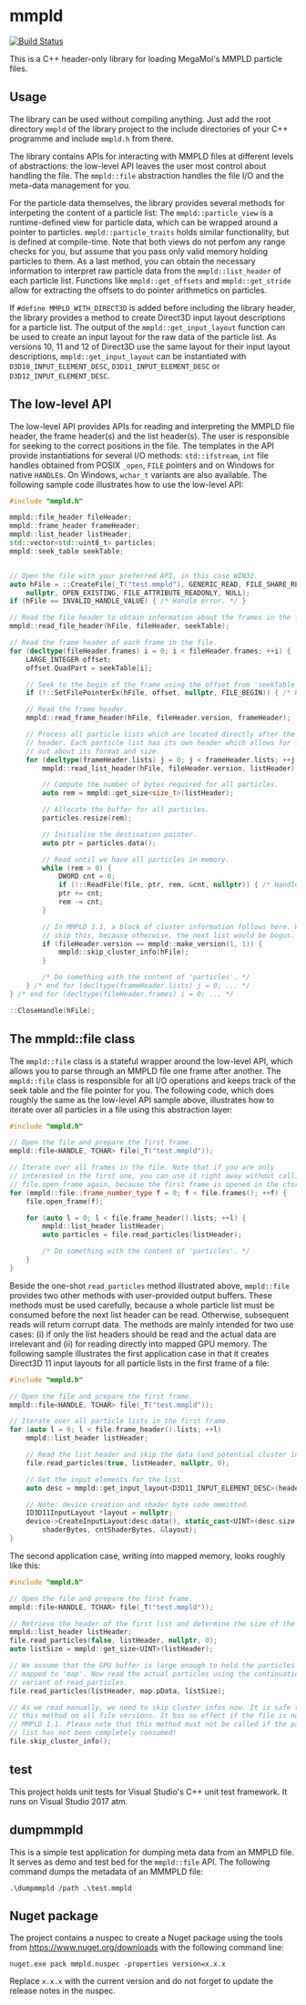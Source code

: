 # mmpld

[![Build Status](https://visualisierungsinstitut.visualstudio.com/mmpld/_apis/build/status/UniStuttgart-VISUS.mmpld?branchName=master)](https://visualisierungsinstitut.visualstudio.com/mmpld/_build/latest?definitionId=1&branchName=master)

This is a C++ header-only library for loading MegaMol's MMPLD particle files.

## Usage
The library can be used without compiling anything. Just add the root directory `mmpld` of the library project to the include directories of your C++ programme and include `mmpld.h` from there.

The library contains APIs for interacting with MMPLD files at different levels of abstractions: the low-level API leaves the user most control about handling the file. The `mmpld::file` abstraction handles the file I/O and the meta-data management for you.

For the particle data themselves, the library provides several methods for interpeting the content of a particle list: The `mmpld::particle_view` is a runtime-defined view for particle data, which can be wrapped around a pointer to particles. `mmpld::particle_traits` holds similar functionality, but is defined at compile-time. Note that both views do not perfom any range checks for you, but assume that you pass only valid memory holding particles to them. As a last method, you can obtain the necessary information to interpret raw particle data from the `mmpld::list_header` of each particle list. Functions like `mmpld::get_offsets` and `mmpld::get_stride` allow for extracting the offsets to do pointer arithmetics on particles.

If `#define MMPLD_WITH_DIRECT3D` is added before including the library header, the library provides a method to create Direct3D input layout descriptions for a particle list. The output of the `mmpld::get_input_layout` function can be used to create an input layout for the raw data of the particle list. As versions 10, 11 and 12 of Direct3D use the same layout for their input layout descriptions, `mmpld::get_input_layout` can be instantiated with `D3D10_INPUT_ELEMENT_DESC`, `D3D11_INPUT_ELEMENT_DESC` or `D3D12_INPUT_ELEMENT_DESC`. 

## The low-level API
The low-level API provides APIs for reading and interpreting the MMPLD file header, the frame header(s) and the list header(s). The user is responsible for seeking to the correct positions in the file. The templates in the API provide instantiations for several I/O methods: `std::ifstream`, `int` file handles obtained from POSIX `_open`, `FILE` pointers and on Windows for native `HANDLE`s. On Windows, `wchar_t` variants are also available. The following sample code illustrates how to use the low-level API:

```C++
#include "mmpld.h"

mmpld::file_header fileHeader;
mmpld::frame_header frameHeader;
mmpld::list_header listHeader;
std::vector<std::uint8_t> particles;
mmpld::seek_table seekTable;


// Open the file with your preferred API, in this case WIN32.
auto hFile = ::CreateFile(_T("test.mmpld"), GENERIC_READ, FILE_SHARE_READ,
    nullptr, OPEN_EXISTING, FILE_ATTRIBUTE_READONLY, NULL);
if (hFile == INVALID_HANDLE_VALUE) { /* Handle error. */ }

// Read the file header to obtain information about the frames in the file.
mmpld::read_file_header(hFile, fileHeader, seekTable);

// Read the frame header of each frame in the file.
for (decltype(fileHeader.frames) i = 0; i < fileHeader.frames; ++i) {
    LARGE_INTEGER offset;
    offset.QuadPart = seekTable[i];

    // Seek to the begin of the frame using the offset from 'seekTable'.
    if (!::SetFilePointerEx(hFile, offset, nullptr, FILE_BEGIN)) { /* Handle error. */ }

    // Read the frame header.
    mmpld::read_frame_header(hFile, fileHeader.version, frameHeader);

    // Process all particle lists which are located directly after the frame
    // header. Each particle list has its own header which allows for finding
    // out about its format and size.
    for (decltype(frameHeader.lists) j = 0; j < frameHeader.lists; ++j) {
        mmpld::read_list_header(hFile, fileHeader.version, listHeader);

        // Compute the number of bytes required for all particles.
        auto rem = mmpld::get_size<size_t>(listHeader);

        // Allocate the buffer for all particles.
        particles.resize(rem);

        // Initialise the destination pointer.
        auto ptr = particles.data();

        // Read until we have all particles in memory.
        while (rem > 0) {
            DWORD cnt = 0;
            if (!::ReadFile(file, ptr, rem, &cnt, nullptr)) { /* Handle rror. */ }
            ptr += cnt;
            rem -= cnt;
        }

        // In MMPLD 1.1, a block of cluster information follows here. We need to
        // skip this, because otherwise, the next list would be bogus.
        if (fileHeader.version == mmpld::make_version(1, 1)) {
            mmpld::skip_cluster_info(hFile);
        }

        /* Do something with the content of 'particles'. */
    } /* end for (decltype(frameHeader.lists) j = 0; ... */
} /* end for (decltype(fileHeader.frames) i = 0; ... */

::CloseHandle(hFile);
```

## The mmpld::file class

The `mmpld::file` class is a stateful wrapper around the low-level API, which allows you to parse through an MMPLD file one frame after another. The `mmpld::file` class is responsible for all I/O operations and keeps track of the seek table and the file pointer for you. The following code, which does roughly the same as the low-level API sample above, illustrates how to iterate over all particles in a file using this abstraction layer:

```C++
#include "mmpld.h"

// Open the file and prepare the first frame.
mmpld::file<HANDLE, TCHAR> file(_T("test.mmpld"));

// Iterate over all frames in the file. Note that if you are only
// interested in the first one, you can use it right away without calling
// file.open_frame again, because the first frame is opened in the ctor.
for (mmpld::file::frame_number_type f = 0; f < file.frames(); ++f) {
    file.open_frame(f);

    for (auto l = 0; l < file.frame_header().lists; ++l) {
        mmpld::list_header listHeader;
        auto particles = file.read_particles(listHeader);

        /* Do something with the content of 'particles'. */
    }
}
```

Beside the one-shot `read_particles` method illustrated above, `mmpld::file` provides two other methods with user-provided output buffers. These methods must be used carefully, because a whole particle list must be consumed before the next list header can be read. Otherwise, subsequent reads will return corrupt data. The methods are mainly intended for two use cases: (i) if only the list headers should be read and the actual data are irrelevant and (ii) for reading directly into mapped GPU memory. The following sample illustrates the first application case in that it creates Direct3D 11 input layouts for all particle lists in the first frame of a file:

```C++
#include "mmpld.h"

// Open the file and prepare the first frame.
mmpld::file<HANDLE, TCHAR> file(_T("test.mmpld"));

// Iterate over all particle lists in the first frame.
for (auto l = 0; l < file.frame_header().lists; ++l)
    mmpld::list_header listHeader;

    // Read the list header and skip the data (and potential cluster info).
    file.read_particles(true, listHeader, nullptr, 0);

    // Get the input elements for the list.
    auto desc = mmpld::get_input_layout<D3D11_INPUT_ELEMENT_DESC>(header);

    // Note: device creation and shader byte code ommitted.
    ID3D11InputLayout *layout = nullptr;
    device->CreateInputLayout(desc.data(), static_cast<UINT>(desc.size()),
        shaderBytes, cntShaderBytes, &layout);
}
```

The second application case, writing into mapped memory, looks roughly like this:

```C++
#include "mmpld.h"

// Open the file and prepare the first frame.
mmpld::file<HANDLE, TCHAR> file(_T("test.mmpld"));

// Retrieve the header of the first list and determine the size of the particles.
mmpld::list_header listHeader;
file.read_particles(false, listHeader, nullptr, 0);
auto listSize = mmpld::get_size<UINT>(listHeader);

// We assume that the GPU buffer is large enough to hold the particles and is
// mapped to 'map'. Now read the actual particles using the continuation
// variant of read_particles.
file.read_particles(listHeader, map.pData, listSize);

// As we read manually, we need to skip cluster infos now. It is safe to call
// this method on all file versions. It has no effect if the file is not
// MMPLD 1.1. Please note that this method must not be called if the particle
// list has not been completely consumed!
file.skip_cluster_info();
```

## test

This project holds unit tests for Visual Studio's C++ unit test framework. It runs on Visual Studio 2017 atm.


## dumpmmpld

This is a simple test application for dumping meta data from an MMPLD file. It serves as demo and test bed for the `mmpld::file` API. The following command dumps the metadata of an MMMPLD file:

```posh
.\dumpmmpld /path .\test.mmpld
```

## Nuget package

The project contains a nuspec to create a Nuget package using the tools from https://www.nuget.org/downloads with the following command line:

```posh
nuget.exe pack mmpld.nuspec -properties version=x.x.x
```

Replace `x.x.x` with the current version and do not forget to update the release notes in the nuspec.
